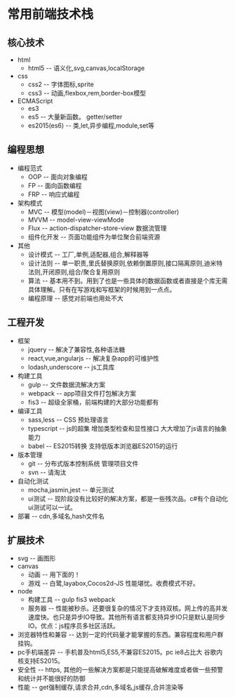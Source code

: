 # 常用前端技术栈

## 核心技术
* html
  * html5 -- 语义化,svg,canvas,localStorage
* css
  * css2 -- 字体图标,sprite
  * css3 -- 动画,flexbox,rem,border-box模型
* ECMAScript
  * es3
  * es5 -- 大量新函数。 getter/setter
  * es2015(es6) -- 类,let,异步编程,module,set等

## 编程思想
* 编程范式
  * OOP -- 面向对象编程
  * FP -- 面向函数编程
  * FRP -- 响应式编程
* 架构模式
  * MVC -- 模型(model)－视图(view)－控制器(controller)
  * MVVM -- model-view-viewMode
  * Flux -- action-dispatcher-store-view 数据流管理
  * 组件化开发 -- 页面功能组件为单位聚合前端资源
* 其他
  * 设计模式 -- 工厂,单例,适配器,组合,解释器等
  * 设计法则 -- 单一职责,里氏替换原则,依赖倒置原则,接口隔离原则,迪米特法则,开闭原则,组合/聚合复用原则
  * 算法 -- 基本用不到。用到了也是一些具体的数据函数或者直接是个库无需具体理解。只有在写游戏和写框架的时候用到一点点。
  * 编程原理 -- 感觉对前端也用处不大

## 工程开发
* 框架
  * jquery -- 解决了兼容性,各种语法糖
  * react,vue,angularjs -- 解决复杂app的可维护性
  * lodash,underscore -- js工具库
* 构建工具
  * gulp -- 文件数据流解决方案
  * webpack -- app项目文件打包解决方案
  * fis3 -- 超级全家桶，前端构建的大部分功能都有
* 编译工具
  * sass,less -- CSS 预处理语言
  * typescript -- js的超集 增加类型检查和显性接口 大大增加了js语言的抽象能力
  * babel -- ES2015转换 支持低版本浏览器ES2015的运行
* 版本管理
  * git -- 分布式版本控制系统 管理项目文件
  * svn -- 请淘汰
* 自动化测试
  * mocha,jasmin,jest -- 单元测试
  * ui测试 -- 现阶段没有比较好的解决方案，都是一些残次品。c#有个自动化ui测试可以一试。
* 部署 -- cdn,多域名,hash文件名
  

## 扩展技术
* svg -- 画图形
* canvas
  * 动画 -- 用下面的！
  * 游戏 -- 白鹭,layabox,Cocos2d-JS 性能堪忧。收费模式不好。
* node
  * 构建工具 -- gulp fis3 webpack
  * 服务器 -- 性能被秒杀。还要很复杂的情况下才支持双核。网上传的高并发速度快。也只是异步IO导致。其他所有语言都支持异步IO只是默认是同步IO。优点：js程序员多社区活跃。
* 浏览器特性和兼容 -- 达到一定的代码量才能掌握的东西。兼容程度和用户群挂钩。
* pc手机端差异 -- 手机普及html5,ES5,不兼容ES2015。pc ie8占比大 谷歌内核支持ES2015。
* 安全性 -- https, 其他的一些解决方案都是只能提高破解难度或者做一些预警和统计并不能很好的防御
* 性能 -- get强制缓存,请求合并,cdn,多域名,js缓存,合并渲染等
